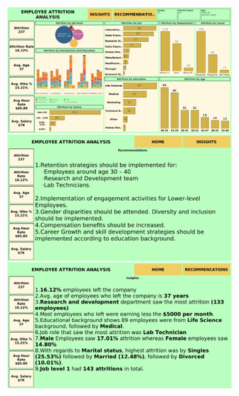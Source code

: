 <div>
	<img src="https://github.com/Maddy1107/Employee-Attrition/blob/main/Viz%20Images/0.png"/>
		<img src="https://github.com/Maddy1107/Employee-Attrition/blob/main/Viz%20Images/1.png"/>
	<img src="https://github.com/Maddy1107/Employee-Attrition/blob/main/Viz%20Images/2.png"/>

</div>